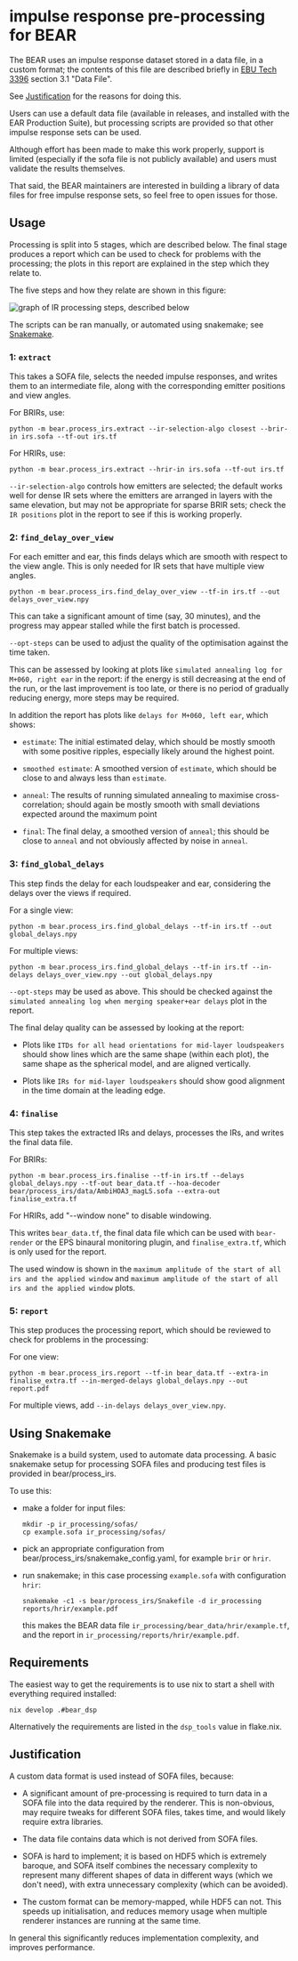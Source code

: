 # impulse response pre-processing for BEAR

The BEAR uses an impulse response dataset stored in a data file, in a custom format; the contents of this file are described briefly in [EBU Tech 3396] section 3.1 "Data File".

[EBU Tech 3396]: https://tech.ebu.ch/publications/tech3396

See [Justification](#justification) for the reasons for doing this.

Users can use a default data file (available in releases, and installed with
the EAR Production Suite), but processing scripts are provided so that other
impulse response sets can be used.

Although effort has been made to make this work properly, support is limited
(especially if the sofa file is not publicly available) and users must validate
the results themselves.

That said, the BEAR maintainers are interested in building a library of data
files for free impulse response sets, so feel free to open issues for those.

## Usage

Processing is split into 5 stages, which are described below. The final stage
produces a report which can be used to check for problems with the processing;
the plots in this report are explained in the step which they relate to.

The five steps and how they relate are shown in this figure:

![graph of IR processing steps, described below](ir_processing_steps.drawio.png)

The scripts can be ran manually, or automated using snakemake; see
[Snakemake](#snakemake).

### 1: `extract`

This takes a SOFA file, selects the needed impulse responses, and writes them
to an intermediate file, along with the corresponding emitter positions and
view angles.

For BRIRs, use:

    python -m bear.process_irs.extract --ir-selection-algo closest --brir-in irs.sofa --tf-out irs.tf

For HRIRs, use:

    python -m bear.process_irs.extract --hrir-in irs.sofa --tf-out irs.tf

`--ir-selection-algo` controls how emitters are selected; the default works
well for dense IR sets where the emitters are arranged in layers with the same
elevation, but may not be appropriate for sparse BRIR sets; check the `IR
positions` plot in the report to see if this is working properly.

### 2: `find_delay_over_view`

For each emitter and ear, this finds delays which are smooth with respect to
the view angle. This is only needed for IR sets that have multiple view angles.

    python -m bear.process_irs.find_delay_over_view --tf-in irs.tf --out delays_over_view.npy

This can take a significant amount of time (say, 30 minutes), and the progress
may appear stalled while the first batch is processed.

`--opt-steps` can be used to adjust the quality of the optimisation against the
time taken.

This can be assessed by looking at plots like `simulated annealing log for
M+060, right ear` in the report: if the energy is still decreasing at the end
of the run, or the last improvement is too late, or there is no period of
gradually reducing energy, more steps may be required.

In addition the report has plots like `delays for M+060, left ear`, which shows:

- `estimate`: The initial estimated delay, which should be mostly smooth with
  some positive ripples, especially likely around the highest point.

- `smoothed estimate`: A smoothed version of `estimate`, which should be close
  to and always less than `estimate`.

- `anneal`: The results of running simulated annealing to maximise
  cross-correlation; should again be mostly smooth with small deviations
  expected around the maximum point

- `final`: The final delay, a smoothed version of `anneal`; this should be
  close to `anneal` and not obviously affected by noise in `anneal`.

### 3: `find_global_delays`

This step finds the delay for each loudspeaker and ear, considering the delays over the views if required.

For a single view:

    python -m bear.process_irs.find_global_delays --tf-in irs.tf --out global_delays.npy

For multiple views:

    python -m bear.process_irs.find_global_delays --tf-in irs.tf --in-delays delays_over_view.npy --out global_delays.npy

`--opt-steps` may be used as above. This should be checked against the
`simulated annealing log when merging speaker+ear delays` plot in the report.

The final delay quality can be assessed by looking at the report:

- Plots like `ITDs for all head orientations for mid-layer loudspeakers` should
  show lines which are the same shape (within each plot), the same shape as the
  spherical model, and are aligned vertically.

- Plots like `IRs for mid-layer loudspeakers` should show good alignment in the
  time domain at the leading edge.

### 4: `finalise`

This step takes the extracted IRs and delays, processes the IRs, and writes the
final data file.

For BRIRs:

    python -m bear.process_irs.finalise --tf-in irs.tf --delays global_delays.npy --tf-out bear_data.tf --hoa-decoder bear/process_irs/data/AmbiHOA3_magLS.sofa --extra-out finalise_extra.tf

For HRIRs, add "--window none" to disable windowing.

This writes `bear_data.tf`, the final data file which can be used with
`bear-render` or the EPS binaural monitoring plugin, and `finalise_extra.tf`,
which is only used for the report.

The used window is shown in the `maximum amplitude of the start of all irs and
the applied window` and `maximum amplitude of the start of all irs and the
applied window` plots.

### 5: `report`

This step produces the processing report, which should be reviewed to check for problems in the processing:

For one view:

    python -m bear.process_irs.report --tf-in bear_data.tf --extra-in finalise_extra.tf --in-merged-delays global_delays.npy --out report.pdf

For multiple views, add `--in-delays delays_over_view.npy`.

## Using Snakemake

Snakemake is a build system, used to automate data processing. A basic
snakemake setup for processing SOFA files and producing test files is provided
in bear/process_irs.

To use this:

- make a folder for input files:

      mkdir -p ir_processing/sofas/
      cp example.sofa ir_processing/sofas/

- pick an appropriate configuration from
  bear/process_irs/snakemake_config.yaml, for example `brir` or `hrir`.

- run snakemake; in this case processing `example.sofa` with configuration `hrir`:

      snakemake -c1 -s bear/process_irs/Snakefile -d ir_processing reports/hrir/example.pdf

  this makes the BEAR data file `ir_processing/bear_data/hrir/example.tf`, and
  the report in `ir_processing/reports/hrir/example.pdf`.

## Requirements

The easiest way to get the requirements is to use nix to start a shell with
everything required installed:

    nix develop .#bear_dsp

Alternatively the requirements are listed in the `dsp_tools` value in flake.nix.

## Justification

A custom data format is used instead of SOFA files, because:

- A significant amount of pre-processing is required to turn data in a SOFA
  file into the data required by the renderer. This is non-obvious, may require
  tweaks for different SOFA files, takes time, and would likely require extra
  libraries.

- The data file contains data which is not derived from SOFA files.

- SOFA is hard to implement; it is based on HDF5 which is extremely baroque,
  and SOFA itself combines the necessary complexity to represent many different
  shapes of data in different ways (which we don't need), with extra
  unnecessary complexity (which can be avoided).

- The custom format can be memory-mapped, while HDF5 can not. This speeds up
  initialisation, and reduces memory usage when multiple renderer instances are
  running at the same time.

In general this significantly reduces implementation complexity, and improves performance.
